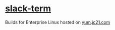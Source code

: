 # [slack-term](https://github.com/erroneousboat/slack-term)

Builds for Enterprise Linux hosted on [yum.jc21.com](https://yum.jc21.com)
